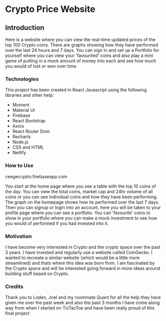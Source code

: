 # Crypto Price Website

## Introduction

Here is a website where you can view the real-time updated prices of the top 100 Crypto coins. There are graphs showing how they
have performed over the last 24 hours and 7 days. You can sign in and set up a Portfolio for yourself where you can view your
'favourited' coins and also play a mini game of putting in a mock amount of money into each and see how much you would of lost
or won over time.

### Technologies

This project has been created in React Javascript using the following libraries and other help:
- Moment
- Material UI
- Firebase
- React Bootstrap
- Axios
- React Router Dom
- Recharts
- Node.js
- CSS and HTML
- Netlify

### How to Use
ceegecrypto.firebaseapp.com

You start at the home page where you see a table with the top 10 coins of the day. You can view the total coins, market cap and
24hr volume of all coins or you can see individual coins and how they have been performing. The graph on the homepage shows how
its performed over the last 7 days. Then you can signup or login into an account, here you will be taken to your profile page
where you can see a portfolio. You can 'favourite' coins to show in your portfolio where you can make a mock investment to see
how you would of performed if you had invested into it.

### Motivation

I have become very interested in Crypto and the crypto space over the past 3 years. I have invested and regularly use a website
called CoinGecko. I wanted to recreate a similar website (which would be a little more streamlined) and thats where this idea was
born from. I am fascinated by the Crypto space and will be interested going forward in more ideas around building stuff based on
Crypto.

### Credits

Thank you to Loden, Joel and my roommate Quant for all the help they have given me over the past week and also the past 3 months
I have come along way from when I started on TicTacToe and have been really proud of this final project
